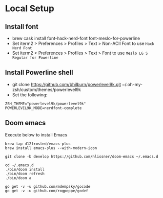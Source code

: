 # Local Setup

## Install font
* brew cask install font-hack-nerd-font font-meslo-for-powerline
* Set iterm2 > Preferences > Profiles > Text > Non-ACII Font to use `Hack Nerd Font`
* Set iterm2 > Preferences > Profiles > Text > Font to use `Meslo LG S Regular for Powerline`

## Install Powerline shell
* git clone https://github.com/bhilburn/powerlevel9k.git ~/.oh-my-zsh/custom/themes/powerlevel9k
* Set the following:
```~/.zshrc
ZSH_THEME="powerlevel9k/powerlevel9k"
POWERLEVEL9K_MODE=nerdfont-complete
```

## Doom emacs

Execute below to install Emacs
```
brew tap d12frosted/emacs-plus
brew install emacs-plus --with-modern-icon

git clone -b develop https://github.com/hlissner/doom-emacs ~/.emacs.d

cd ~/.emacs.d
./bin/doom install
./bin/doom refresh
./bin/doom a

go get -v -u github.com/mdempsky/gocode
go get -v -u github.com/rogpeppe/godef
```
